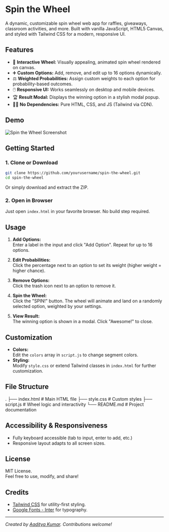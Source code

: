 # Spin the Wheel

A dynamic, customizable spin wheel web app for raffles, giveaways, classroom activities, and more. Built with vanilla JavaScript, HTML5 Canvas, and styled with Tailwind CSS for a modern, responsive UI.

## Features

- 🎨 **Interactive Wheel:** Visually appealing, animated spin wheel rendered on canvas.
- ➕ **Custom Options:** Add, remove, and edit up to 16 options dynamically.
- ⚖️ **Weighted Probabilities:** Assign custom weights to each option for probability-based outcomes.
- 🖱️ **Responsive UI:** Works seamlessly on desktop and mobile devices.
- 🏆 **Result Modal:** Displays the winning option in a stylish modal popup.
- 🧑‍💻 **No Dependencies:** Pure HTML, CSS, and JS (Tailwind via CDN).

## Demo

![Spin the Wheel Screenshot](projects/spin-the-wheel.png)

## Getting Started

### 1. Clone or Download

```bash
git clone https://github.com/yourusername/spin-the-wheel.git
cd spin-the-wheel
```

Or simply download and extract the ZIP.

### 2. Open in Browser

Just open `index.html` in your favorite browser. No build step required.

## Usage

1. **Add Options:**  
   Enter a label in the input and click "Add Option". Repeat for up to 16 options.

2. **Edit Probabilities:**  
   Click the percentage next to an option to set its weight (higher weight = higher chance).

3. **Remove Options:**  
   Click the trash icon next to an option to remove it.

4. **Spin the Wheel:**  
   Click the "SPIN!" button. The wheel will animate and land on a randomly selected option, weighted by your settings.

5. **View Result:**  
   The winning option is shown in a modal. Click "Awesome!" to close.

## Customization

- **Colors:**  
  Edit the `colors` array in `script.js` to change segment colors.
- **Styling:**  
  Modify `style.css` or extend Tailwind classes in `index.html` for further customization.

## File Structure
.
├── index.html # Main HTML file
├── style.css # Custom styles
├── script.js # Wheel logic and interactivity
└── README.md # Project documentation

## Accessibility & Responsiveness

- Fully keyboard accessible (tab to input, enter to add, etc.)
- Responsive layout adapts to all screen sizes.

## License

MIT License.  
Feel free to use, modify, and share!

## Credits

- [Tailwind CSS](https://tailwindcss.com/) for utility-first styling.
- [Google Fonts - Inter](https://fonts.google.com/specimen/Inter) for typography.

---

*Created by [Aaditya Kumar](https://github.com/AadityaGeek). Contributions welcome!*
